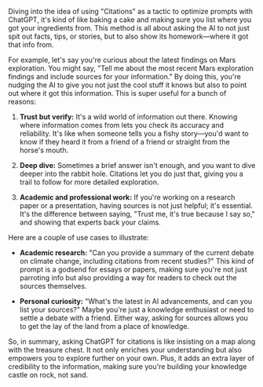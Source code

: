 Diving into the idea of using "Citations" as a tactic to optimize prompts with ChatGPT, it's kind of like baking a cake and making sure you list where you got your ingredients from. This method is all about asking the AI to not just spit out facts, tips, or stories, but to also show its homework—where it got that info from. 

For example, let's say you're curious about the latest findings on Mars exploration. You might say, "Tell me about the most recent Mars exploration findings and include sources for your information." By doing this, you're nudging the AI to give you not just the cool stuff it knows but also to point out where it got this information. This is super useful for a bunch of reasons:

1. **Trust but verify:** It's a wild world of information out there. Knowing where information comes from lets you check its accuracy and reliability. It's like when someone tells you a fishy story—you'd want to know if they heard it from a friend of a friend or straight from the horse's mouth.

2. **Deep dive:** Sometimes a brief answer isn't enough, and you want to dive deeper into the rabbit hole. Citations let you do just that, giving you a trail to follow for more detailed exploration.

3. **Academic and professional work:** If you're working on a research paper or a presentation, having sources is not just helpful; it's essential. It's the difference between saying, "Trust me, it's true because I say so," and showing that experts back your claims.

Here are a couple of use cases to illustrate:

- **Academic research:** "Can you provide a summary of the current debate on climate change, including citations from recent studies?" This kind of prompt is a godsend for essays or papers, making sure you're not just parroting info but also providing a way for readers to check out the sources themselves.

- **Personal curiosity:** "What's the latest in AI advancements, and can you list your sources?" Maybe you're just a knowledge enthusiast or need to settle a debate with a friend. Either way, asking for sources allows you to get the lay of the land from a place of knowledge.

So, in summary, asking ChatGPT for citations is like insisting on a map along with the treasure chest. It not only enriches your understanding but also empowers you to explore further on your own. Plus, it adds an extra layer of credibility to the information, making sure you're building your knowledge castle on rock, not sand.